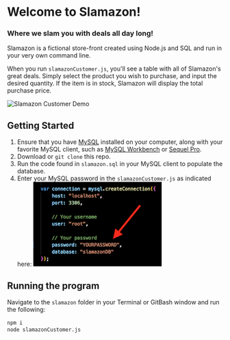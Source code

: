 # Welcome to Slamazon!
### Where we slam you with deals all day long!

Slamazon is a fictional store-front created using Node.js and SQL and run in your very own command line. 

When you run `slamazonCustomer.js`, you'll see a table with all of Slamazon's great deals. Simply select the product you wish to purchase, and input the desired quantity. If the item is in stock, Slamazon will display the total purchase price.

![Slamazon Customer Demo](/images/slamazonCustomer-demo-1.gif) 

## Getting Started

1. Ensure that you have [MySQL](https://dev.mysql.com/doc/refman/8.0/en/installing.html) installed on your computer, along with your favorite MySQL client, such as [MySQL Workbench](https://dev.mysql.com/downloads/workbench/) or [Sequel Pro](https://sequelpro.com/download).
2. Download or `git clone` this repo.
3. Run the code found in `slamazon.sql` in your MySQL client to populate the database.
4. Enter your MySQL password in the `slamazonCustomer.js` as indicated here:
![MySQL Password](/images/slamazon-password.png)

## Running the program

Navigate to the `slamazon` folder in your Terminal or GitBash window and run the following:
```
npm i 
node slamazonCustomer.js
```

 


